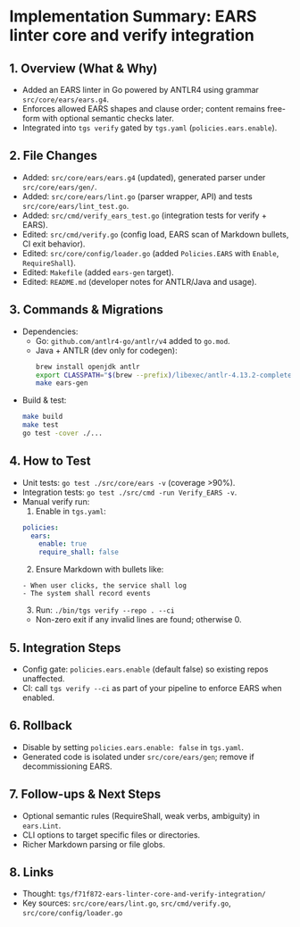 # Implementation Summary: EARS linter core and verify integration

## 1. Overview (What & Why)
- Added an EARS linter in Go powered by ANTLR4 using grammar `src/core/ears/ears.g4`.
- Enforces allowed EARS shapes and clause order; content remains free-form with optional semantic checks later.
- Integrated into `tgs verify` gated by `tgs.yaml` (`policies.ears.enable`).

## 2. File Changes
- Added: `src/core/ears/ears.g4` (updated), generated parser under `src/core/ears/gen/`.
- Added: `src/core/ears/lint.go` (parser wrapper, API) and tests `src/core/ears/lint_test.go`.
- Added: `src/cmd/verify_ears_test.go` (integration tests for verify + EARS).
- Edited: `src/cmd/verify.go` (config load, EARS scan of Markdown bullets, CI exit behavior).
- Edited: `src/core/config/loader.go` (added `Policies.EARS` with `Enable`, `RequireShall`).
- Edited: `Makefile` (added `ears-gen` target).
- Edited: `README.md` (developer notes for ANTLR/Java and usage).

## 3. Commands & Migrations
- Dependencies:
  - Go: `github.com/antlr4-go/antlr/v4` added to `go.mod`.
  - Java + ANTLR (dev only for codegen):
    ```bash
    brew install openjdk antlr
    export CLASSPATH="$(brew --prefix)/libexec/antlr-4.13.2-complete.jar:$CLASSPATH"
    make ears-gen
    ```
- Build & test:
  ```bash
  make build
  make test
  go test -cover ./...
  ```

## 4. How to Test
- Unit tests: `go test ./src/core/ears -v` (coverage >90%).
- Integration tests: `go test ./src/cmd -run Verify_EARS -v`.
- Manual verify run:
  1) Enable in `tgs.yaml`:
  ```yaml
  policies:
    ears:
      enable: true
      require_shall: false
  ```
  2) Ensure Markdown with bullets like:
  ```
  - When user clicks, the service shall log
  - The system shall record events
  ```
  3) Run: `./bin/tgs verify --repo . --ci`
  - Non-zero exit if any invalid lines are found; otherwise 0.

## 5. Integration Steps
- Config gate: `policies.ears.enable` (default false) so existing repos unaffected.
- CI: call `tgs verify --ci` as part of your pipeline to enforce EARS when enabled.

## 6. Rollback
- Disable by setting `policies.ears.enable: false` in `tgs.yaml`.
- Generated code is isolated under `src/core/ears/gen`; remove if decommissioning EARS.

## 7. Follow-ups & Next Steps
- Optional semantic rules (RequireShall, weak verbs, ambiguity) in `ears.Lint`.
- CLI options to target specific files or directories.
- Richer Markdown parsing or file globs.

## 8. Links
- Thought: `tgs/f71f872-ears-linter-core-and-verify-integration/`
- Key sources: `src/core/ears/lint.go`, `src/cmd/verify.go`, `src/core/config/loader.go`
